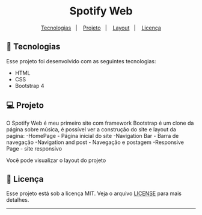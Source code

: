 <h1 align="center">
   Spotify Web
</h1>

<p align="center">
  <a href="#-tecnologias">Tecnologias</a>&nbsp;&nbsp;&nbsp;|&nbsp;&nbsp;&nbsp;
  <a href="#-projeto">Projeto</a>&nbsp;&nbsp;&nbsp;|&nbsp;&nbsp;&nbsp;
  <a href="#-layout">Layout</a>&nbsp;&nbsp;&nbsp;|&nbsp;&nbsp;&nbsp;
  <a href="#memo-licença">Licença</a>
</p>



## 🚀 Tecnologias

Esse projeto foi desenvolvido com as seguintes tecnologias:

- HTML
- CSS
- Bootstrap 4

## 💻 Projeto

O Spotify Web é meu primeiro site com framework Bootstrap é um clone da página sobre música, é possível ver a construção do site e layout da pagina:
-HomePage - Página inicial do site
-Navigation Bar - Barra de navegação
-Navigation and post - Navegação e postagem
-Responsive Page - site responsivo

Você pode visualizar o layout do projeto 

## :memo: Licença

Esse projeto está sob a licença MIT. Veja o arquivo [LICENSE](LICENSE.md) para mais detalhes.

---
